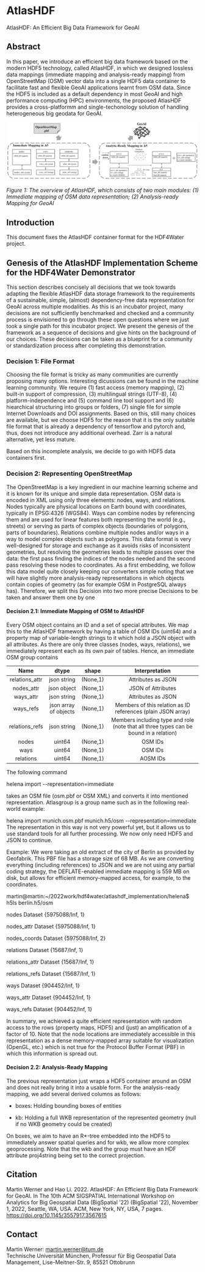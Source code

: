 # AtlasHDF

AtlasHDF: An Efficient Big Data Framework for GeoAI

## Abstract

In this paper, we introduce an efficient big data framework based on the modern HDF5 technology, called AtlasHDF, in which we designed lossless data mappings (immediate mapping and analysis-ready mapping) from OpenStreetMap (OSM) vector data into a single HDF5 data container to facilitate fast and flexible GeoAI applications learnt from OSM data. Since the HDF5 is included as a default dependency in most GeoAI and high performance computing (HPC) environments, the proposed AtlasHDF provides a cross-platformm and single-techonology solution of handling heterogeneous big geodata for GeoAI.

![The overview of AtlasHDF, which consists of two main modules: (1) Immediate mapping of OSM data representation; (2) Analysis-ready Mapping for GeoAI](assets/overview_atlashdf.png)

*Figure 1: The overview of AtlasHDF, which consists of two main modules: (1) Immediate mapping of OSM data representation; (2) Analysis-ready Mapping for GeoAI*


## Introduction
This document fixes the AtlasHDF container format for the HDF4Water project.
## Genesis of the AtlasHDF Implementation Scheme for the HDF4Water Demonstrator

This section describes concisely all decisions that we took towards adapting the flexible AtlasHDF data storage framework to the requirements of a sustainable, simple, (almost) dependency-free data representation for GeoAI across multiple modalities. As this is an incubator project, many decisions are not sufficiently benchmarked and checked and a community process is envisioned to go through these open questions where we just took a single path for this incubator project. We present the genesis of the framework as a sequence of decisions and give hints on the background of our choices. These decisions can be taken as a blueprint for a community or standardization process after completing this demonstration.

### Decision 1: File Format
Choosing the file format is tricky as many communities are currently proposing many options. Interesting dicussions can be found in the machine learning community. We require (1) fast access (memory mapping), (2)  built-in support of compression, (3) multilingual strings (UTF-8), (4) platform-independence and (5) command line tool support and (6) hiearchical structuring into groups or folders, (7) single file for simple Internet Downloads and DOI assignments. Based on this, still many choices are available, but we choose HDF5 for the reason that it is the only suitable file format that is already a dependency of tensorflow and pytorch and, thus, does not introduce any additional overhead. Zarr is a natural alternative, yet less mature. 

Based on this incomplete analysis, we decide to go with HDF5 data containers first.

### Decision 2: Representing OpenStreetMap
The OpenStreetMap is a key ingredient in our machine learning scheme and it is known for its unique and simple data representation. OSM data is encoded in XML using only three elements: nodes, ways, and relations. Nodes typically are physical locations on Earth bound with coordinates, typically in EPSG:4326 (WGS84). Ways can combine nodes by referencing them and are used for linear features both representing the world (e.g., streets) or serving as parts of complex objects (boundaries of polygons, parts of boundaries). Relations combine multiple nodes and/or ways in a way to model complex objects such as polygons. This data format is very well-designed for storage and exchange as it avoids risks of inconsistent geometries, but resolving the geometries leads to multiple passes over the data: the first pass finding the indices of the nodes needed and the second pass resolving these nodes to coordinates. As a first embedding, we follow this data model quite closely keeping our converters simple noting that we will have slightly more analysis-ready representations in which objects contain copies of geometry (as for example OSM in PostgreSQL always has). Therefore, we split this Decision into two more precise Decisions to be taken and answer them one by one

#### Decision 2.1: Immediate Mapping of OSM to AtlasHDF
Every OSM object contains an ID and a set of special attributes. We map this to the AtlasHDF framework by having a table of OSM IDs (uint64) and a property map of variable-length strings to it which hold a JSON object with all attributes. As there are only three classes (nodes, ways, relations), we immediately represent each as its own pair of tables. Hence, an immediate OSM group contains

| Name | dtype| shape | Interpretation
| :---: | :---: | :---: | :---: 
| relations_attr | json string |(None,1)| Attributes as JSON
| nodes_attr | json object |(None,1)| JSON of Attributes
| ways_attr | json string |(None,1)| Attributes as JSON
| ways_refs | json array of objects |(None,1)| Members of this relation as ID references (plain JSON array)
| relations_refs | json string |(None,1)| Members including type and role (note that all three types can be bound in a relation)
| nodes | uint64 |(None,1)| OSM IDs
| ways | uint64 |(None,1)| OSM IDs
| relations | uint64 |(None,1)| AOSM IDs

The following command

helena import <osm file> <atlasgroup> --representation=immediate

takes an OSM file (osm.pbf or OSM XML) and converts it into mentioned representation. Atlasgroup is a group name such as in the following real-world example:  

helena import munich.osm.pbf munich.h5/osm --representation=immediate
The representation in this way is not very powerful yet, but it allows us to use standard tools for all further processing. We now only need HDF5 and JSON to continue. 

Example: We were taking an old extract of the city of Berlin as provided by Geofabrik. This PBF file has a storage size of 68 MB. As we are converting everything (including references) to JSON and we are not using any partial coding strategy, the DEFLATE-enabled immediate mapping is 559 MB on disk, but allows for efficient memory-mapped access, for example, to the coordinates. 

martin@martin:~/2022work/hdf4water/atlashdf_implementation/helena$ h5ls berlin.h5/osm

nodes                    Dataset {5975088/Inf, 1}

nodes_attr               Dataset {5975088/Inf, 1}

nodes_coords             Dataset {5975088/Inf, 2}

relations                Dataset {15687/Inf, 1}

relations_attr           Dataset {15687/Inf, 1}

relations_refs           Dataset {15687/Inf, 1}

ways                     Dataset {904452/Inf, 1}

ways_attr                Dataset {904452/Inf, 1}
  
ways_refs                Dataset {904452/Inf, 1}

In summary, we achieved a quite efficient representation with random access to the rows (property maps, HDF5) and (just) an amplification of a factor of 10. Note that the node locations are immediately accessible in this representation as a dense memory-mapped array suitable for visualization (OpenGL, etc.) which is not true for the Protocol Buffer Format (PBF) in which this information is spread out.


#### Decision 2.2: Analysis-Ready Mapping
  
The previous representation just wraps a HDF5 container around an OSM and does not really bring it into a usable form. For the analysis-ready mapping, we add several derived columns as follows:

 * boxes: Holding bounding boxes of entities

 * kb: Holding a full WKB representation of the represented geometry (null if no WKB geometry could be created)

On boxes, we aim to have an R*-tree embedded into the HDF5 to immediately answer spatial queries and for wkb, we allow more complex geoprocessing. Note that the wkb and the group must have an HDF attribute proj4string being set to the correct projection.

## Citation

Martin Werner and Hao Li. 2022. AtlasHDF: An Efficient Big Data Framework for GeoAI. In The 10th ACM SIGSPATIAL International Workshop on Analytics for Big Geospatial Data (BigSpatial ’22) (BigSpatial ’22), November 1, 2022, Seattle, WA, USA. ACM, New York, NY, USA, 7 pages. <https://doi.org/10.1145/3557917.3567615>

## Contact

Martin Werner: [martin.werner@tum.de](mailto:martin.werner@tum.de)  
Technische Universität München, Professur für Big Geospatial Data Management, Lise-Meitner-Str. 9, 85521 Ottobrunn
